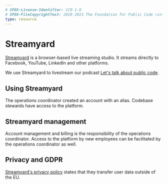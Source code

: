 ```yaml
---
# SPDX-License-Identifier: CC0-1.0
# SPDX-FileCopyrightText: 2020-2023 The Foundation for Public Code <info@publiccode.net>
type: resource
---
```


# Streamyard

[Streamyard](https://streamyard.com/) is a browser-based live streaming studio.
It streams directly to Facebook, YouTube, LinkedIn and other platforms.

We use Streamyard to livestream our podcast [Let's talk about public code](https://podcast.publiccode.net/).

## Using Streamyard

The operations coordinator created an account with an alias. Codebase stewards have access to the platform.

## Streamyard management

Account management and billing is the responsibility of the operations coordinator. Access to the platform by new employees can be facilitated by the operations coordinator as well.

## Privacy and GDPR

[Streamyard's privacy policy](https://streamyard.com/resources/docs/privacy/) states that they transfer user data outside of the EU.
